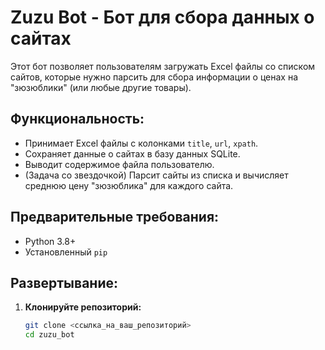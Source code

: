 # Zuzu Bot - Бот для сбора данных о сайтах

Этот бот позволяет пользователям загружать Excel файлы со списком сайтов, которые нужно парсить для сбора информации о ценах на "зюзюблики" (или любые другие товары).

## Функциональность:

- Принимает Excel файлы с колонками `title`, `url`, `xpath`.
- Сохраняет данные о сайтах в базу данных SQLite.
- Выводит содержимое файла пользователю.
- (Задача со звездочкой) Парсит сайты из списка и вычисляет среднюю цену "зюзюблика" для каждого сайта.

## Предварительные требования:

- Python 3.8+
- Установленный `pip`

## Развертывание:

1. **Клонируйте репозиторий:**
   ```bash
   git clone <ссылка_на_ваш_репозиторий>
   cd zuzu_bot